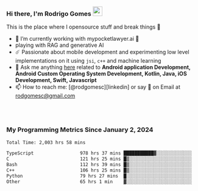 
### Hi there, I'm Rodrigo Gomes <img src="https://media.giphy.com/media/hvRJCLFzcasrR4ia7z/giphy.gif" width="25px">
This is the place where I opensource stuff and break things 🤣
- 🔭 I’m currently working with mypocketlawyer.ai 💜
- playing with RAG and generative AI
- ☄️ Passionate about mobile development and experimenting low level implementations on it using `jsi`, `c++` and machine learning
- 💬 Ask me anything [here](https://github.com/rodgomesc/rodgomesc/issues) related to <b>Android application Development, Android Custom Operating System Development, Kotlin, Java, iOS Development, Swift, Javascript</b>
- 📫 How to reach me: [@rodgomesc][linkedin] or say 👋 on Email at [rodgomesc@gmail.com](mailto:rodgomesc@gmail.com)


<br/>

<!-- 
<picture>
  <img src="/github-metrics.svg" alt="Metrics">
</picture>
-->

</br>

### My Programming Metrics Since January 2, 2024 


<!--START_SECTION:waka-->

```txt
Total Time: 2,003 hrs 58 mins

TypeScript                 978 hrs 37 mins ███████████▓░░░░░░░░░░░░░   47.30 %
C                          121 hrs 25 mins █▒░░░░░░░░░░░░░░░░░░░░░░░   05.87 %
Bash                       112 hrs 39 mins █▒░░░░░░░░░░░░░░░░░░░░░░░   05.44 %
C++                        106 hrs 25 mins █▒░░░░░░░░░░░░░░░░░░░░░░░   05.14 %
Python                     79 hrs 27 mins  █░░░░░░░░░░░░░░░░░░░░░░░░   03.84 %
Other                      65 hrs 1 min    ▓░░░░░░░░░░░░░░░░░░░░░░░░   03.14 %
```

<!--END_SECTION:waka-->
